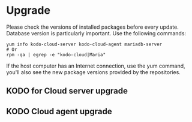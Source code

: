 # Upgrade

Please check the versions of installed packages before every update. Database version is particularly important. Use the following commands:

```text
yum info kodo-cloud-server kodo-cloud-agent mariadb-server
# Or
rpm -qa | egrep -e "kodo-cloud|Maria"
```

If the host computer has an Internet connection, use the yum command, you'll also see the new package versions provided by the repositories.

## KODO for Cloud server upgrade



## KODO Cloud agent upgrade




